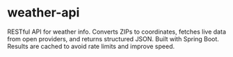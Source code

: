 # weather-api
RESTful API for weather info. Converts ZIPs to coordinates, fetches live data from open providers, and returns structured JSON. Built with Spring Boot. Results are cached to avoid rate limits and improve speed.
